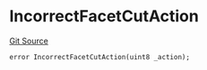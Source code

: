 # IncorrectFacetCutAction
[Git Source](https://github.com/thrackle-io/tron/blob/81964a0e15d7593cfe172486fd6691a89432c332/src/economic/ruleStorage/RuleStorageDiamondLib.sol)


```solidity
error IncorrectFacetCutAction(uint8 _action);
```

